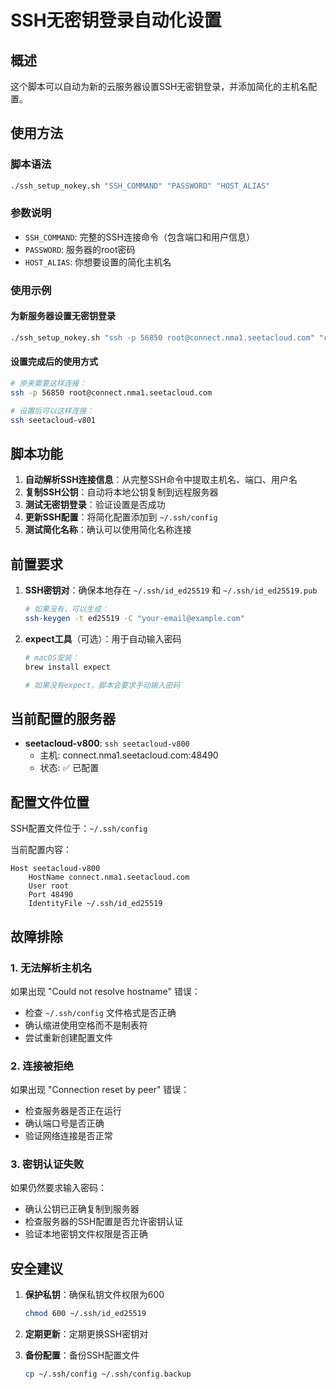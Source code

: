 # SSH无密钥登录自动化设置

## 概述
这个脚本可以自动为新的云服务器设置SSH无密钥登录，并添加简化的主机名配置。

## 使用方法

### 脚本语法
```bash
./ssh_setup_nokey.sh "SSH_COMMAND" "PASSWORD" "HOST_ALIAS"
```

### 参数说明
- `SSH_COMMAND`: 完整的SSH连接命令（包含端口和用户信息）
- `PASSWORD`: 服务器的root密码
- `HOST_ALIAS`: 你想要设置的简化主机名

### 使用示例

#### 为新服务器设置无密钥登录
```bash
./ssh_setup_nokey.sh "ssh -p 56850 root@connect.nma1.seetacloud.com" "c0zpnkThdvYu" "seetacloud-v801"
```

#### 设置完成后的使用方式
```bash
# 原来需要这样连接：
ssh -p 56850 root@connect.nma1.seetacloud.com

# 设置后可以这样连接：
ssh seetacloud-v801
```

## 脚本功能

1. **自动解析SSH连接信息**：从完整SSH命令中提取主机名、端口、用户名
2. **复制SSH公钥**：自动将本地公钥复制到远程服务器
3. **测试无密钥登录**：验证设置是否成功
4. **更新SSH配置**：将简化配置添加到 `~/.ssh/config`
5. **测试简化名称**：确认可以使用简化名称连接

## 前置要求

1. **SSH密钥对**：确保本地存在 `~/.ssh/id_ed25519` 和 `~/.ssh/id_ed25519.pub`
   ```bash
   # 如果没有，可以生成：
   ssh-keygen -t ed25519 -C "your-email@example.com"
   ```

2. **expect工具**（可选）：用于自动输入密码
   ```bash
   # macOS安装：
   brew install expect
   
   # 如果没有expect，脚本会要求手动输入密码
   ```

## 当前配置的服务器

- **seetacloud-v800**: `ssh seetacloud-v800`
  - 主机: connect.nma1.seetacloud.com:48490
  - 状态: ✅ 已配置

## 配置文件位置

SSH配置文件位于：`~/.ssh/config`

当前配置内容：
```
Host seetacloud-v800
    HostName connect.nma1.seetacloud.com
    User root
    Port 48490
    IdentityFile ~/.ssh/id_ed25519
```

## 故障排除

### 1. 无法解析主机名
如果出现 "Could not resolve hostname" 错误：
- 检查 `~/.ssh/config` 文件格式是否正确
- 确认缩进使用空格而不是制表符
- 尝试重新创建配置文件

### 2. 连接被拒绝
如果出现 "Connection reset by peer" 错误：
- 检查服务器是否正在运行
- 确认端口号是否正确
- 验证网络连接是否正常

### 3. 密钥认证失败
如果仍然要求输入密码：
- 确认公钥已正确复制到服务器
- 检查服务器的SSH配置是否允许密钥认证
- 验证本地密钥文件权限是否正确

## 安全建议

1. **保护私钥**：确保私钥文件权限为600
   ```bash
   chmod 600 ~/.ssh/id_ed25519
   ```

2. **定期更新**：定期更换SSH密钥对

3. **备份配置**：备份SSH配置文件
   ```bash
   cp ~/.ssh/config ~/.ssh/config.backup
   ``` 